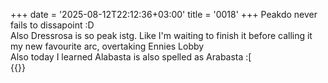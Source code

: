 +++
date = '2025-08-12T22:12:36+03:00'
title = '0018'
+++
Peakdo never fails to dissapoint :D  
Also Dressrosa is so peak istg. Like I'm waiting to finish it before calling it my new favourite arc, overtaking Ennies Lobby  
Also today I learned Alabasta is also spelled as Arabasta :[  
{{<youtube U8BlNEKq0r8>}}
